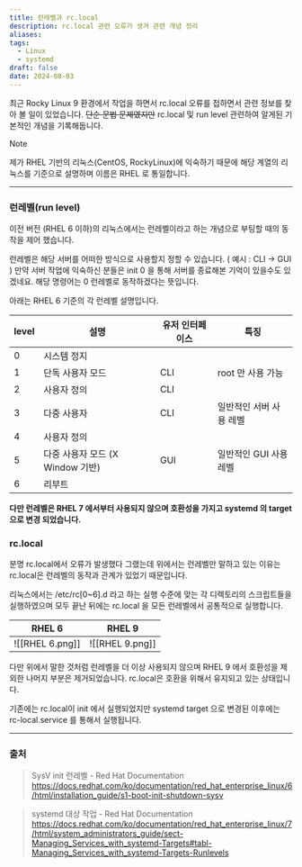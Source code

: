 ```yaml
---
title: 런레벨과 rc.local
description: rc.local 관련 오류가 생겨 관련 개념 정리
aliases: 
tags:
  - Linux
  - systemd
draft: false
date: 2024-08-03
---
```


최근 Rocky Linux 9 환경에서 작업을 하면서 rc.local 오류를 접하면서 관련 정보를 찾아 볼 일이 있었습니다. ~~단순 문법 문제였지만~~ rc.local 및 run level 관련하여 알게된 기본적인 개념을 기록해둡니다.

  > [!note]
> 제가 RHEL 기반의 리눅스(CentOS, RockyLinux)에 익숙하기 때문에 해당 계열의 리눅스를 기준으로 설명하며 이름은 RHEL 로 통일합니다.


---

### 런레벨(run level)

이전 버전 (RHEL 6 이하)의 리눅스에서는 런레벨이라고 하는 개념으로 부팅할 때의 동작을 제어 했습니다. 

런레벨은 해당 서버를 어떠한 방식으로 사용할지 정할 수 있습니다. ( 예시 : CLI -> GUI )
만약 서버 작업에 익숙하신 분들은 init 0 을 통해 서버를 종료해본 기억이 있을수도 있겠네요. 
해당 명령어는 0 런레벨로 동작하겠다는 뜻입니다. 

아래는 RHEL 6 기준의 각 런레벨 설명입니다.

| level | 설명                      | 유저 인터페이스 | 특징              |
| ----- | ----------------------- | -------- | --------------- |
| 0     | 시스템 정지                  |          |                 |
| 1     | 단독 사용자 모드               | CLI      | root 만 사용 가능    |
| 2     | 사용자 정의                  | CLI      |                 |
| 3     | 다중 사용자                  | CLI      | 일반적인 서버 사용 레벨   |
| 4     | 사용자 정의                  |          |                 |
| 5     | 다중 사용자 모드 (X Window 기반) | GUI      | 일반적인  GUI 사용 레벨 |
| 6     | 리부트                     |          |                 |

**다만 런레벨은 RHEL 7 에서부터 사용되지 않으며 호환성을 가지고 systemd 의 target 으로 변경 되었습니다.**


### rc.local

분명 rc.local에서 오류가 발생했다 그랬는데 위에서는 런레벨만 말하고 있는 이유는 rc.local은 런레벨의 동작과 관계가 있었기 때문입니다. 

리눅스에서는 /etc/rc[0~6].d 라고 하는 실행 수준에 맞는 각 디렉토리의 스크립트들을 실행하였으며 모두 끝난 뒤에는 rc.local 을 모든 런레벨에서 공통적으로 실행합니다.

|     RHEL 6      |     RHEL 9      |
| :-------------: | :-------------: |
| ![[RHEL 6.png]] | ![[RHEL 9.png]] |

다만 위에서 말한 것처럼 런레벨을 더 이상 사용되지 않으며 RHEL 9 에서 호환성을 제외한 나머지 부분은 제거되었습니다.  rc.local은 호환을 위해서 유지되고 있는 상태입니다.  

기존에는 rc.local이 init 에서 실행되었지만 systemd target 으로 변경된 이후에는 rc-local.service 를 통해서 실행됩니다. 

---
### 출처

> SysV init 런레벨 - Red Hat Documentation 
> https://docs.redhat.com/ko/documentation/red_hat_enterprise_linux/6/html/installation_guide/s1-boot-init-shutdown-sysv

> systemd 대상 작업 - Red Hat Documentation
> https://docs.redhat.com/ko/documentation/red_hat_enterprise_linux/7/html/system_administrators_guide/sect-Managing_Services_with_systemd-Targets#tabl-Managing_Services_with_systemd-Targets-Runlevels

